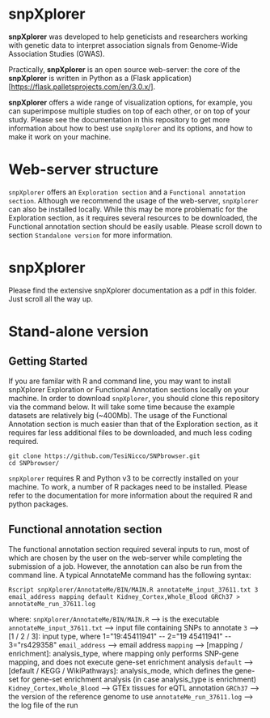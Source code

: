 # snpXplorer
**snpXplorer** was developed to help geneticists and researchers working with genetic data to interpret association signals from Genome-Wide Association Studies (GWAS).  

Practically, **snpXplorer** is an open source web-server: the core of the **snpXplorer** is written in Python as a (Flask application)[https://flask.palletsprojects.com/en/3.0.x/].  

**snpXplorer** offers a wide range of visualization options, for example, you can superimpose multiple studies on top of each other, or on top of your study.
Please see the documentation in this repository to get more information about how to best use `snpXplorer` and its options, and how to make it work on your machine.

# Web-server structure
`snpXplorer` offers an `Exploration section` and a `Functional annotation section`. Although we recommend the usage of the web-server, `snpXplorer` can also be installed locally. While this may be more problematic for the Exploration section, as it requires several resources to be downloaded, the Functional annotation section should be easily usable. Please scroll down to section `Standalone version` for more information.

# snpXplorer
Please find the extensive snpXplorer documentation as a pdf in this folder. Just scroll all the way up.

# Stand-alone version
## Getting Started
If you are familar with R and command line, you may want to install snpXplorer Exploration or Functional Annotation sections locally on your machine. In order to download `snpXplorer`, you should clone this repository via the command below. It will take some time because the example datasets are relatively big (~400Mb). The usage of the Functional Annotation section is much easier than that of the Exploration section, as it requires far less additional files to be downloaded, and much less coding required.

```  
git clone https://github.com/TesiNicco/SNPbrowser.git
cd SNPbrowser/
```

`snpXplorer` requires R and Python v3 to be correctly installed on your machine. To work, a number of R packages need to be installed. Please refer to the documentation for more information about the required R and python packages.

## Functional annotation section
The functional annotation section required several inputs to run, most of which are chosen by the user on the web-server while completing the submission of a job. However, the annotation can also be run from the command line. A typical AnnotateMe command has the following syntax:

```
Rscript snpXplorer/AnnotateMe/BIN/MAIN.R annotateMe_input_37611.txt 3 email_address mapping default Kidney_Cortex,Whole_Blood GRCh37 > annotateMe_run_37611.log
```

where:
`snpXplorer/AnnotateMe/BIN/MAIN.R` --> is the executable
`annotateMe_input_37611.txt` --> input file containing SNPs to annotate
`3` --> [1 / 2 / 3]: input type, where 1="19:45411941" -- 2="19 45411941" -- 3="rs429358"
`email_address` --> email address
`mapping` --> [mapping / enrichment]: analysis_type, where mapping only performs SNP-gene mapping, and does not execute gene-set enrichment analysis
`default` --> [default / KEGG / WikiPathways]: analysis_mode, which defines the gene-set for gene-set enrichment analysis (in case analysis_type is enrichment)
`Kidney_Cortex,Whole_Blood` --> GTEx tissues for eQTL annotation
`GRCh37` --> the version of the reference genome to use
`annotateMe_run_37611.log` --> the log file of the run
